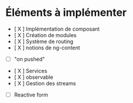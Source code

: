# Éléments à implémenter
- [ X ] Implémentation de composant
- [ X ] Création de modules
- [ X ] Système de routing
- [ X ] notions de ng-content
- [  ] "on pushed"
- [ X ] Services
- [ X ] observable
- [ X ] Gestion des streams
- [  ] Reactive form